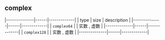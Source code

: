 ##  complex
|--------------|------|-------------|
| type         | size | description |
|--------------|------|-------------|
| `complex64`  |      | 实数 , 虚数 |
|--------------|------|-------------|
| `complex128` |      | 实数 , 虚数 |
|--------------|------|-------------|
